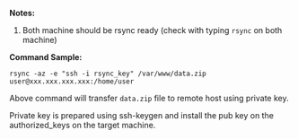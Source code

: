 **Notes:**

1. Both machine should be rsync ready (check with typing `rsync` on both machine)

**Command Sample:**

```
rsync -az -e "ssh -i rsync_key" /var/www/data.zip user@xxx.xxx.xxx.xxx:/home/user
```

Above command will transfer `data.zip` file to remote host using private key.

Private key is prepared using ssh-keygen and install the pub key on the authorized_keys on the target machine.

